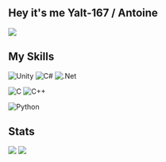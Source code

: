## Hey it's me Yalt-167 / Antoine

![](http://github-profile-summary-cards.vercel.app/api/cards/profile-details?username=Yalt-167&theme=ayu_mirage)

## My Skills

![Unity](https://img.shields.io/badge/unity-%23000000.svg?style=for-the-badge&logo=unity&logoColor=white)
![C#](https://img.shields.io/badge/c%23-%23239120.svg?style=for-the-badge&logo=csharp&logoColor=white)
![.Net](https://img.shields.io/badge/.NET-5C2D91?style=for-the-badge&logo=.net&logoColor=white)

![C](https://img.shields.io/badge/c-%2300599C.svg?style=for-the-badge&logo=c&logoColor=white)
![C++](https://img.shields.io/badge/c++-%2300599C.svg?style=for-the-badge&logo=c%2B%2B&logoColor=white)

![Python](https://img.shields.io/badge/python-3670A0?style=for-the-badge&logo=python&logoColor=ffdd54)


## Stats

![](http://github-profile-summary-cards.vercel.app/api/cards/stats?username=Yalt-167&theme=ayu_mirage)
![](http://github-profile-summary-cards.vercel.app/api/cards/repos-per-language?username=Yalt-167&theme=ayu_mirage)
